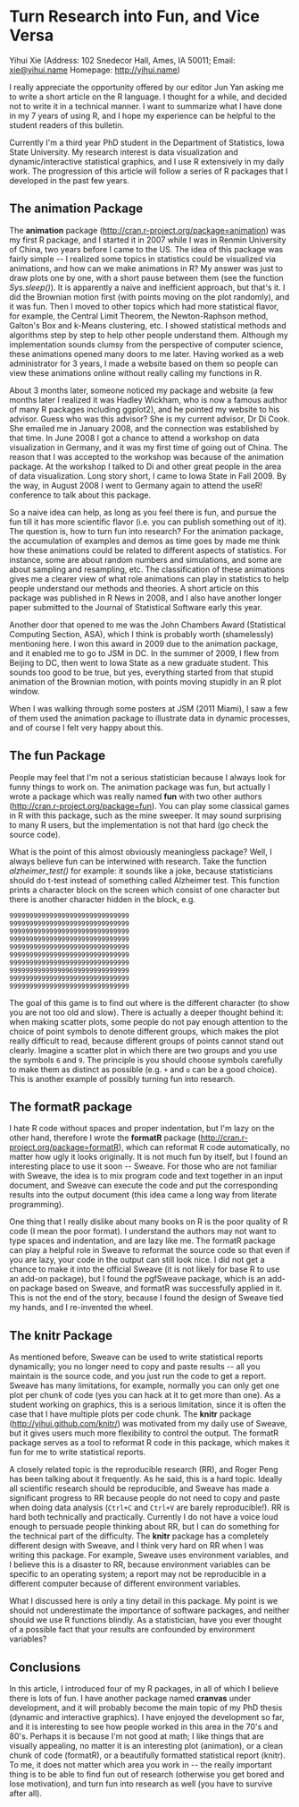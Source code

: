 # Turn Research into Fun, and Vice Versa

Yihui Xie
(Address: 102 Snedecor Hall, Ames, IA 50011; Email: xie@yihui.name Homepage: http://yihui.name)

I really appreciate the opportunity offered by our editor Jun Yan asking me to write a short article on the R language. I thought for a while, and decided not to write it in a technical manner. I want to summarize what I have done in my 7 years of using R, and I hope my experience can be helpful to the student readers of this bulletin.

Currently I'm a third year PhD student in the Department of Statistics, Iowa State University. My research interest is data visualization and dynamic/interactive statistical graphics, and I use R extensively in my daily work. The progression of this article will follow a series of R packages that I developed in the past few years.

## The animation Package

The **animation** package (http://cran.r-project.org/package=animation) was my first R package, and I started it in 2007 while I was in Renmin University of China, two years before I came to the US. The idea of this package was fairly simple -- I realized some topics in statistics could be visualized via animations, and how can we make animations in R? My answer was just to draw plots one by one, with a short pause between them (see the function _Sys.sleep()_). It is apparently a naive and inefficient approach, but that's it. I did the Brownian motion first (with points moving on the plot randomly), and it was fun. Then I moved to other topics which had more statistical flavor, for example, the Central Limit Theorem, the Newton-Raphson method, Galton's Box and k-Means clustering, etc. I showed statistical methods and algorithms step by step to help other people understand them. Although my implementation sounds clumsy from the perspective of computer science, these animations opened many doors to me later. Having worked as a web administrator for 3 years, I made a website based on them so people can view these animations online without really calling my functions in R.

About 3 months later, someone noticed my package and website (a few months later I realized it was Hadley Wickham, who is now a famous author of many R packages including ggplot2), and he pointed my website to his advisor. Guess who was this advisor? She is my current advisor, Dr Di Cook. She emailed me in January 2008, and the connection was established by that time. In June 2008 I got a chance to attend a workshop on data visualization in Germany, and it was my first time of going out of China. The reason that I was accepted to the workshop was because of the animation package. At the workshop I talked to Di and other great people in the area of data visualization. Long story short, I came to Iowa State in Fall 2009. By the way, in August 2008 I went to Germany again to attend the useR! conference to talk about this package.

So a naive idea can help, as long as you feel there is fun, and pursue the fun till it has more scientific flavor (i.e. you can publish something out of it). The question is, how to turn fun into research? For the animation package, the accumulation of examples and demos as time goes by made me think how these animations could be related to different aspects of statistics. For instance, some are about random numbers and simulations, and some are about sampling and resampling, etc. The classification of these animations gives me a clearer view of what role animations can play in statistics to help people understand our methods and theories. A short article on this package was published in R News in 2008, and I also have another longer paper submitted to the Journal of Statistical Software early this year.

Another door that opened to me was the John Chambers Award (Statistical Computing Section, ASA), which I think is probably worth (shamelessly) mentioning here. I won this award in 2009 due to the animation package, and it enabled me to go to JSM in DC. In the summer of 2009, I flew from Beijing to DC, then went to Iowa State as a new graduate student. This sounds too good to be true, but yes, everything started from that stupid animation of the Brownian motion, with points moving stupidly in an R plot window.

When I was walking through some posters at JSM (2011 Miami), I saw a few of them used the animation package to illustrate data in dynamic processes, and of course I felt very happy about this.

## The fun Package

People may feel that I'm not a serious statistician because I always look for funny things to work on. The animation package was fun, but actually I wrote a package which was really named **fun** with two other authors (http://cran.r-project.org/package=fun). You can play some classical games in R with this package, such as the mine sweeper. It may sound surprising to many R users, but the implementation is not that hard (go check the source code).

What is the point of this almost obviously meaningless package? Well, I always believe fun can be interwined with research. Take the function _alzheimer\_test()_ for example: it sounds like a joke, because statisticians should do t-test instead of something called Alzheimer test. This function prints a character block on the screen which consist of one character but there is another character hidden in the block, e.g.

```
999999999999999999999999999999
999999999999999999999999999999
999999999999999999999999999999
999999999999999999999999999999
999999999999999999999999999999
999999999999999999999999999999
999999999999999999999999999999
999999999999999699999999999999
999999999999999999999999999999
999999999999999999999999999999
```

The goal of this game is to find out where is the different character (to show you are not too old and slow). There is actually a deeper thought behind it: when making scatter plots, some people do not pay enough attention to the choice of point symbols to denote different groups, which makes the plot really difficult to read, because different groups of points cannot stand out clearly. Imagine a scatter plot in which there are two groups and you use the symbols `6` and `9`. The principle is you should choose symbols carefully to make them as distinct as possible (e.g. `+` and `o` can be a good choice). This is another example of possibly turning fun into research.

## The formatR package

I hate R code without spaces and proper indentation, but I'm lazy on the other hand, therefore I wrote the **formatR** package (http://cran.r-project.org/package=formatR), which can reformat R code automatically, no matter how ugly it looks originally. It is not much fun by itself, but I found an interesting place to use it soon -- Sweave. For those who are not familiar with Sweave, the idea is to mix program code and text together in an input document, and Sweave can execute the code and put the corresponding results into the output document (this idea came a long way from literate programming).

One thing that I really dislike about many books on R is the poor quality of R code (I mean the poor format). I understand the authors may not want to type spaces and indentation, and are lazy like me. The formatR package can play a helpful role in Sweave to reformat the source code so that even if you are lazy, your code in the output can still look nice. I did not get a chance to make it into the official Sweave (it is not likely for base R to use an add-on package), but I found the pgfSweave package, which is an add-on package based on Sweave, and formatR was successfully applied in it. This is not the end of the story, because I found the design of Sweave tied my hands, and I re-invented the wheel.

## The knitr Package

As mentioned before, Sweave can be used to write statistical reports dynamically; you no longer need to copy and paste results -- all you maintain is the source code, and you just run the code to get a report. Sweave has many limitations, for example, normally you can only get one plot per chunk of code (yes you can hack at it to get more than one). As a student working on graphics, this is a serious limitation, since it is often the case that I have multiple plots per code chunk. The **knitr** package (http://yihui.github.com/knitr/) was motivated from my daily use of Sweave, but it gives users much more flexibility to control the output. The formatR package serves as a tool to reformat R code in this package, which makes it fun for me to write statistical reports.

A closely related topic is the reproducible research (RR), and Roger Peng has been talking about it frequently. As he said, this is a hard topic. Ideally all scientific research should be reproducible, and Sweave has made a significant progress to RR because people do not need to copy and paste when doing data analysis (`Ctrl+C` and `Ctrl+V` are barely reproducible!). RR is hard both technically and practically. Currently I do not have a voice loud enough to persuade people thinking about RR, but I can do something for the technical part of the difficulty. The **knitr** package has a completely different design with Sweave, and I think very hard on RR when I was writing this package. For example, Sweave uses environment variables, and I believe this is a disaster to RR, because environment variables can be specific to an operating system; a report may not be reproducible in a different computer because of different environment variables.

What I discussed here is only a tiny detail in this package. My point is we should not underestimate the importance of software packages, and neither should we use R functions blindly. As a statistician, have you ever thought of a possible fact that your results are confounded by environment variables?

## Conclusions

In this article, I introduced four of my R packages, in all of which I believe there is lots of fun. I have another package named **cranvas** under development, and it will probably become the main topic of my PhD thesis (dynamic and interactive graphics). I have enjoyed the development so far, and it is interesting to see how people worked in this area in the 70's and 80's. Perhaps it is because I'm not good at math; I like things that are visually appealing, no matter it is an interesting plot (animation), or a clean chunk of code (formatR), or a beautifully formatted statistical report (knitr). To me, it does not matter which area you work in -- the really important thing is to be able to find fun out of research (otherwise you get bored and lose motivation), and turn fun into research as well (you have to survive after all).

